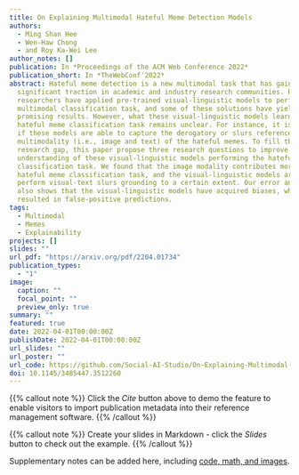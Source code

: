 ```yaml
---
title: On Explaining Multimodal Hateful Meme Detection Models
authors:
  - Ming Shan Hee
  - Wen-Haw Chong
  - and Roy Ka-Wei Lee
author_notes: []
publication: In *Proceedings of the ACM Web Conference 2022*
publication_short: In *TheWebConf'2022*
abstract: Hateful meme detection is a new multimodal task that has gained
  significant traction in academic and industry research communities. Recently,
  researchers have applied pre-trained visual-linguistic models to perform the
  multimodal classification task, and some of these solutions have yielded
  promising results. However, what these visual-linguistic models learn for the
  hateful meme classification task remains unclear. For instance, it is unclear
  if these models are able to capture the derogatory or slurs references in
  multimodality (i.e., image and text) of the hateful memes. To fill this
  research gap, this paper propose three research questions to improve our
  understanding of these visual-linguistic models performing the hateful meme
  classification task. We found that the image modality contributes more to the
  hateful meme classification task, and the visual-linguistic models are able to
  perform visual-text slurs grounding to a certain extent. Our error analysis
  also shows that the visual-linguistic models have acquired biases, which
  resulted in false-positive predictions.
tags:
  - Multimodal
  - Memes
  - Explainability
projects: []
slides: ""
url_pdf: "https://arxiv.org/pdf/2204.01734"
publication_types:
  - "1"
image:
  caption: ""
  focal_point: ""
  preview_only: true
summary: ""
featured: true
date: 2022-04-01T00:00:00Z
publishDate: 2022-04-01T00:00:00Z
url_slides: ""
url_poster: ""
url_code: https://github.com/Social-AI-Studio/On-Explaining-Multimodal-Hateful-Meme-Detection-Models
doi: 10.1145/3485447.3512260
---
```


{{% callout note %}}
Click the _Cite_ button above to demo the feature to enable visitors to import publication metadata into their reference management software.
{{% /callout %}}

{{% callout note %}}
Create your slides in Markdown - click the _Slides_ button to check out the example.
{{% /callout %}}

Supplementary notes can be added here, including [code, math, and images](https://wowchemy.com/docs/writing-markdown-latex/).
